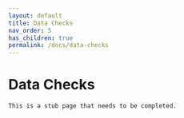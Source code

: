 ```yaml
---
layout: default
title: Data Checks
nav_order: 5
has_children: true
permalink: /docs/data-checks
---
```


# Data Checks

```{warning}
This is a stub page that needs to be completed.
```

